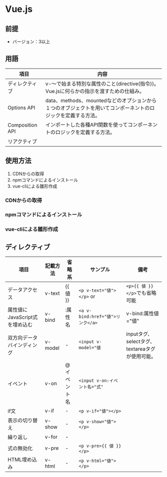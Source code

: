 # Vue.js

## 前提

- バージョン：3以上

## 用語

|      項目       |                                                     内容                                                     |
| --------------- | ------------------------------------------------------------------------------------------------------------ |
| ディレクティブ  | v-〜で始まる特別な属性のこと(directive(指令))。Vue.jsに何らかの指示を渡すための仕組み。                      |
| Options API     | data、methods、mountedなどのオプションから１つのオブジェクトを用いてコンポーネントのロジックを定義する方法。 |
| Composition API | インポートした各種API関数を使ってコンポーネントのロジックを定義する方法。                                    |
| リアクティブ    |                                                                                                              |

## 使用方法

1. CDNからの取得
1. npmコマンドによるインストール
1. vue-cliによる雛形作成

### CDNからの取得

### npmコマンドによるインストール

### vue-cliによる雛形作成

## ディレクティブ

|              項目              | 記載方法 |   省略系    |             サンプル             |                      備考                       |
| ------------------------------ | -------- | ----------- | -------------------------------- | ----------------------------------------------- |
| データアクセス                 | v-text   | {{ 値 }}    | `<p v-text="値"></p>` or         | `<p>{{ 値 }}</p>`でも省略可能                   |
| 属性値にJavaScript式を埋め込む | v-bind   | :属性名     | `<a v-bind:href="値">リンク</a>` | v-bind:属性値="値"                              |
| 双方向データバインディング     | v-model  | -           | `<input v-model="値`             | inputタグ、selectタグ、textareaタグが使用可能。 |
| イベント                       | v-on     | @イベント名 | `<input v-on:イベント名="式"`    |                                                 |
| if文                           | v-if     | -           | `<p v-if="値"></p>`              |                                                 |
| 表示の切り替え                 | v-show   | -           | `<p v-show="値"></p>`            |                                                 |
| 繰り返し                       | v-for    | -           |                                  |                                                 |
| 式の無効化                     | v-pre    | -           | `<p v-pre>{{ 値 }}</p>`          |                                                 |
| HTML埋め込み                   | v-html   | -           | `<p v-html="値"></p>`            |                                                 |

